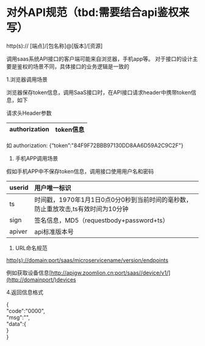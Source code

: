 # **对外API规范（tbd:需要结合api鉴权来写）**

http\(s\):// \[端点\]/\[包名称\]@\[版本\]/\[资源\]

调用saas系统API接口的客户端可能来自浏览器，手机app等。 对于接口的设计主要是鉴权的场景不同，具体接口的业务逻辑是一致的

1.浏览器调用场景

浏览器保存token信息，调用SaaS接口时，在API接口请求header中携带token信息，如下

请求头Header参数

| authorization | token信息 |
| :--- | :--- |


如 authorization: {“token”:"84F9F72BBB97130DD8AA6D59A2C9C2F"}

1. 手机APP调用场景

假如手机APP中不保存token信息，调用接口使用用户名和密码

| userid | 用户唯一标识 |
| :--- | :--- |
| ts | 时间戳，1970年1月1日0点0分0秒到当前时间的毫秒数，防止重放攻击,ts有效时间为10分钟 |
| sign | 签名信息，MD5（requestbody+password+ts） |
| apiver | api标准版本号 |

1. URL命名规范

[http\(s\)://domain:port/saas/microservicename/version/endpoints](http://domainport/)

例如获取设备信息[http://apigw.zoomlion.cn:port/saas//device/v1/](http://domainport/)devices

4.返回信息格式

{  
"code":"0000",  
"msg":"",  
"data":{  
    }  
}

